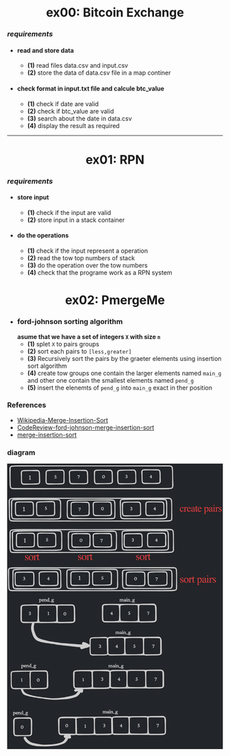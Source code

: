 <div align=center>
<h1>ex00: Bitcoin Exchange</h1>
</div>

### *requirements*
- #### read and store data 
    - **(1)** read files data.csv and input.csv
    - **(2)** store the data of data.csv file in a map continer

- #### check format in input.txt file and calcule btc_value
    - **(1)** check if date are valid
    - **(2)** check if btc_value are valid
    - **(3)** search about the date in data.csv
    - **(4)** display the result as required

___

<div align=center>
<h1>ex01: RPN</h1>
</div>

### *requirements*
- #### store input
    - **(1)** check if the input are valid
    - **(2)** store input in a stack container

- #### do the operations
    - **(1)** check if the input represent a operation
    - **(2)** read the tow top numbers of stack
    - **(3)** do the operation over the tow numbers
    - **(4)** check that the programe work as a RPN system


<div align=center>
<h1>ex02:  PmergeMe</h1>
</div>

- ### ford-johnson sorting algorithm
    **asume that we have a set of integers `X` with size `n`**
    - **(1)** splet `X` to pairs groups 
    - **(2)** sort each pairs to `[less,greater]`
    - **(3)** Recursively sort the pairs by the graeter elements using insertion sort algorithm
    - **(4)** create tow groups one contain the larger elements named `main_g` and other one contain the smallest elements named `pend_g`
    - **(5)** insert the elenemts of `pend_g` into `main_g` exact in ther position

### References
- [Wikipedia-Merge-Insertion-Sort](https://en.wikipedia.org/wiki/Merge-insertion_sort)
- [CodeReview-ford-johnson-merge-insertion-sort](https://codereview.stackexchange.com/questions/116367/ford-johnson-merge-insertion-sort)
- [merge-insertion-sort](https://github.com/decidedlyso/merge-insertion-sort/blob/master/README.md)


### diagram
![example diagram](diagrame.png)
